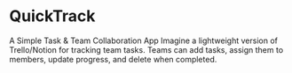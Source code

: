 # QuickTrack
A Simple Task &amp; Team Collaboration App
Imagine a lightweight version of Trello/Notion for tracking team tasks. Teams can add tasks, assign them to members, update progress, and delete when completed.
